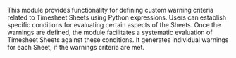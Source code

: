 This module provides functionality for defining custom warning criteria
related to Timesheet Sheets using Python expressions. Users can
establish specific conditions for evaluating certain aspects of the
Sheets. Once the warnings are defined, the module facilitates a
systematic evaluation of Timesheet Sheets against these conditions. It
generates individual warnings for each Sheet, if the warnings criteria
are met.
